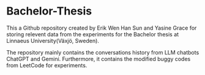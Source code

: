# Bachelor-Thesis

This a Github repository created by Erik Wen Han Sun and Yasine Grace for storing relevent data from the experiments for the Bachelor thesis at Linnaeus University(Växjö, Sweden).

The repository mainly contains the conversations history from LLM chatbots ChatGPT and Gemini.
Furthermore, it contains the modified buggy codes from LeetCode for experiments. 
